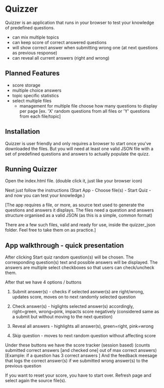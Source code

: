 # Quizzer

  Quizzer is an application that runs in your browser to test your knowledge of predefined questions.

  - can mix multiple topics
  - can keep score of correct answered questions
  - will show correct answer when submitting wrong one (at next questions as previous response)
  - can reveal all current answers (right and wrong)

## Planned Features

  - score storage
  - multiple choice answers
  - topic specific statistics
  - select multiple files
      -  management for multiple file 
      choose how many questions to display per page 
      [ex. 
      'X' random questions from all files or 
      'Y' questions from each file/topic]


## Installation

  Quizzer is user friendly and only requires a browser to start once you've downloaded the files.
  But you will need at least one valid JSON file with a set of predefined questions and answers to actually populate the quizz.

## Running Quizzer

  Open the index.html file. (double click it, just like your browser icon)
  
  Next just follow the instructions (Start App - Choose file(s) - Start Quiz  - and now you can test your knowledge.)

  [The app requires a file, or more, as source text used to generate the questions and answers it displays. 
  The files need a question and answers structure organised as a valid JSON (as this is a simple, common format)

  There are a few such files, valid and ready for use, inside the quizzer_json folder. Feel free to take them on as practice.]


## App walkthrough - quick presentation

  After clicking Start quiz random question(s) will be chosen. The corresponding question(s) text and possible answers will be displayed. The answers are multiple select checkboxes so that users can check/uncheck them.

  After that we have 4 options / buttons

  1. Submit answer(s) - checks if selected asnwer(s) are right/wrong, updates score, moves on to next randomly selected question

  2. Check answer(s) - higlights selected answer(s) accordingly, right=green, wrong=pink, impacts score negatively (considered same as a submit but without moving to the next question)

  3. Reveal all answers - highlights all answer(s), green=right, pink=wrong

  4. Skip question - moves to next random question without affecting score

  Under these buttons we have the score tracker (session based)
  (counts submitted correct answers [and checked one] out of max correct answers)
  [Example: if a question has 3 correct answers ]
  And the feedback meesage that logs the correct answer{s) if we submitted wrong answer(s) to the previous question

  If you want to reset your score, you have to start over. Refresh page and select again the source file(s).
